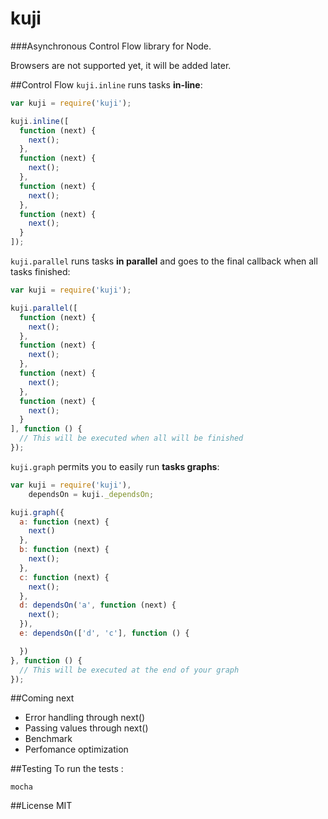 kuji
====

###Asynchronous Control Flow library for Node.

Browsers are not supported yet, it will be added later.

##Control Flow
`kuji.inline` runs tasks **in-line**:

``` javascript
var kuji = require('kuji');

kuji.inline([
  function (next) {
    next();
  },
  function (next) {
    next();
  },
  function (next) {
    next();
  },
  function (next) {
    next();
  }
]);

```
`kuji.parallel` runs tasks **in parallel** and goes to the final callback when all tasks finished:

``` javascript
var kuji = require('kuji');

kuji.parallel([
  function (next) {
    next();
  },
  function (next) {
    next();
  },
  function (next) {
    next();
  },
  function (next) {
    next();
  }
], function () {
  // This will be executed when all will be finished
});

```
`kuji.graph` permits you to easily run __tasks graphs__:

``` javascript
var kuji = require('kuji'),
    dependsOn = kuji._dependsOn;

kuji.graph({
  a: function (next) {
    next()
  },
  b: function (next) {
    next();
  },
  c: function (next) {  
    next();
  },
  d: dependsOn('a', function (next) {
    next();
  }),
  e: dependsOn(['d', 'c'], function () {

  })
}, function () {
  // This will be executed at the end of your graph
});

```

##Coming next
- Error handling through next()
- Passing values through next()
- Benchmark
- Perfomance optimization

##Testing
To run the tests :
```
mocha
```

##License
MIT
